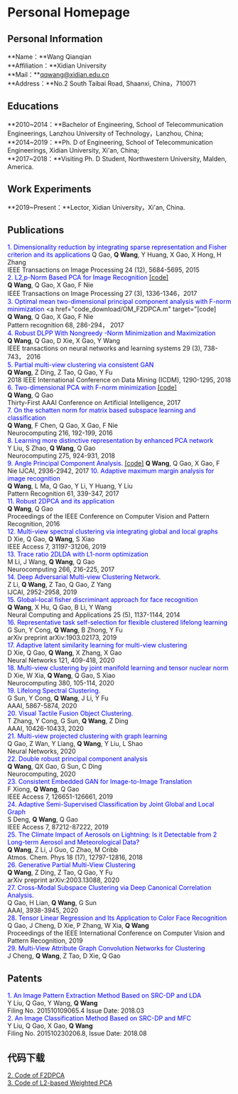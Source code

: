 # Personal Homepage
## Personal Information
**Name：**Wang Qianqian  
**Affiliation：**Xidian University  
**Mail：**qqwang@xidian.edu.cn  
**Address：**No.2 South Taibai Road, Shaanxi, China，710071  
## Educations    
**2010~2014：**Bachelor of Engineering, School of Telecommunication Engineerings, Lanzhou University of Technology，Lanzhou, China;    
**2014~2019：**Ph. D of Engineering, School of Telecommunication Engineerings, Xidian University, Xi'an, China;  
**2017~2018：**Visiting Ph. D Student, Northwestern University, Malden, America.  

## Work Experiments
**2019~Present：**Lector, Xidian University，Xi'an, China.

## Publications
<font color=blue>1. Dimensionality reduction by integrating sparse representation and Fisher criterion and its applications</font> 
Q Gao, **Q Wang**, Y Huang, X Gao, X Hong, H Zhang  
IEEE Transactions on Image Processing 24 (12), 5684-5695, 2015  
<font color=blue>2. L2,p-Norm Based PCA for Image Recognition</font>
<a href="code_download/L2_WeightedPCAMinSUM.m" target="_blank">[code]</a>     
**Q Wang**, Q Gao, X Gao, F Nie  
IEEE Transactions on Image Processing 27 (3), 1336-1346，2017  
<font color=blue>3. Optimal mean two-dimensional principal component analysis with F-norm minimization  </font> 
<a href="code_download/OM_F2DPCA.m" target="[code]</a>    
**Q Wang**, Q Gao, X Gao, F Nie  
Pattern recognition 68, 286-294， 2017  
<font color=blue>4. Robust DLPP With Nongreedy  -Norm Minimization and Maximization</font>  
**Q Wang**, Q Gao, D Xie, X Gao, Y Wang  
IEEE transactions on neural networks and learning systems 29 (3), 738-743，	2016  
<font color=blue>5. Partial multi-view clustering via consistent GAN</font>  
**Q Wang**, Z Ding, Z Tao, Q Gao, Y Fu  
2018 IEEE International Conference on Data Mining (ICDM), 1290-1295, 2018  
<font color=blue>6. Two-dimensional PCA with F-norm minimization</font>
<a href="code_download/F2DPCA.m" target="_blank">[code] </a>   
**Q Wang**, Q Gao  
Thirty-First AAAI Conference on Artificial Intelligence, 2017  
<font color=blue>7. On the schatten norm for matrix based subspace learning and classification</font>  
**Q Wang**, F Chen, Q Gao, X Gao, F Nie  
Neurocomputing 216, 192-199, 2016  
<font color=blue>8. Learning more distinctive representation by enhanced PCA network</font>  
Y Liu, S Zhao, **Q Wang**, Q Gao  
Neurocomputing 275, 924-931, 2018  
<font color=blue>9. Angle Principal Component Analysis.</font> <a href="code_download/Angle_PCA.m" target="_blank">[code]</a> 
**Q Wang**, Q Gao, X Gao, F Nie
IJCAI, 2936-2942, 2017
<font color=blue>10. Adaptive maximum margin analysis for image recognition</font>  
**Q Wang**, L Ma, Q Gao, Y Li, Y Huang, Y Liu  
Pattern Recognition 61, 339-347, 2017  
<font color=blue>11. Robust 2DPCA and its application</font>  
**Q Wang**, Q Gao  
Proceedings of the IEEE Conference on Computer Vision and Pattern Recognition, 2016  
<font color=blue>12. Multi-view spectral clustering via integrating global and local graphs</font>  
D Xie, Q Gao, **Q Wang**, S Xiao  
IEEE Access 7, 31197-31206, 2019  
<font color=blue>13. Trace ratio 2DLDA with L1-norm optimization</font>  
M Li, J Wang, **Q Wang**, Q Gao  
Neurocomputing 266, 216-225, 2017  
<font color=blue>14. Deep Adversarial Multi-view Clustering Network.</font>   
Z Li, **Q Wang**, Z Tao, Q Gao, Z Yang  
IJCAI, 2952-2958, 2019  
<font color=blue>15. Global–local fisher discriminant approach for face recognition</font>   
**Q Wang**, X Hu, Q Gao, B Li, Y Wang  
Neural Computing and Applications 25 (5), 1137-1144,	2014  
<font color=blue>16. Representative task self-selection for flexible clustered lifelong learning</font>   
G Sun, Y Cong, **Q Wang**, B Zhong, Y Fu  
arXiv preprint arXiv:1903.02173, 2019  
<font color=blue>17. Adaptive latent similarity learning for multi-view clustering</font>   
D Xie, Q Gao, **Q Wang**, X Zhang, X Gao  
Neural Networks 121, 409-418, 2020  
<font color=blue>18. Multi-view clustering by joint manifold learning and tensor nuclear norm</font>   
D Xie, W Xia, **Q Wang**, Q Gao, S Xiao  
Neurocomputing 380, 105-114, 2020  
<font color=blue>19. Lifelong Spectral Clustering.</font>   
G Sun, Y Cong, **Q Wang**, J Li, Y Fu  
AAAI, 5867-5874, 2020  
<font color=blue>20. Visual Tactile Fusion Object Clustering.</font>   
T Zhang, Y Cong, G Sun, **Q Wang**, Z Ding  
AAAI, 10426-10433, 2020  
<font color=blue>21. Multi-view projected clustering with graph learning</font>   
Q Gao, Z Wan, Y Liang, **Q Wang**, Y Liu, L Shao  
Neural Networks, 2020  
<font color=blue>22. Double robust principal component analysis</font>   
**Q Wang**, QX Gao, G Sun, C Ding  
Neurocomputing, 2020  
<font color=blue>23. Consistent Embedded GAN for Image-to-Image Translation</font>   
F Xiong, **Q Wang**, Q Gao  
IEEE Access 7, 126651-126661, 2019  
<font color=blue>24. Adaptive Semi-Supervised Classification by Joint Global and Local Graph</font>   
S Deng, **Q Wang**, Q Gao  
IEEE Access 7, 87212-87222, 2019  
<font color=blue>25. The Climate Impact of Aerosols on Lightning: Is it Detectable from 2 Long-term Aerosol and Meteorological Data? </font>   
**Q Wang**, Z Li, J Guo, C Zhao, M Cribb  
Atmos. Chem. Phys 18 (17), 12797-12816, 2018  
<font color=blue>26. Generative Partial Multi-View Clustering</font>   
**Q Wang**, Z Ding, Z Tao, Q Gao, Y Fu  
arXiv preprint arXiv:2003.13088, 2020  
<font color=blue>27. Cross-Modal Subspace Clustering via Deep Canonical Correlation Analysis.</font>   
Q Gao, H Lian, **Q Wang**, G Sun  
AAAI, 3938-3945, 2020  
<font color=blue>28. Tensor Linear Regression and Its Application to Color Face Recognition</font>   
Q Gao, J Cheng, D Xie, P Zhang, W Xia, **Q Wang**  
Proceedings of the IEEE International Conference on Computer Vision and Pattern Recognition,	2019  
<font color=blue>29. Multi-View Attribute Graph Convolution Networks for Clustering</font>   
J Cheng, **Q Wang**, Z Tao, D Xie, Q Gao  

## Patents
<font color=blue>1. An Image Pattern Extraction Method Based on SRC-DP and LDA</font>   
Y Liu, Q Gao, Y Wang, **Q Wang**  
Filing No. 201510109065.4 Issue Date: 2018.03  
<font color=blue>2. An Image Classification Method Based on SRC-DP and MFC</font>   
Y Liu, Q Gao, X Gao, **Q Wang**  
Filing No. 201510230206.8, Issue Date: 2018.08   


## 代码下载
  
<a href="code_download/F2DPCA.m" target="_blank">2. Code of F2DPCA </a>   
<a href="code_download/L2_WeightedPCAMinSUM.m" target="_blank">3. Code of L2-based Weighted PCA</a>   
